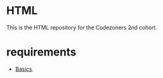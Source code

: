 HTML
====

This is the HTML repository for the Codezoners 2nd cohort.

requirements
============

- [Basics](https://github.com/codezoners-2/Basics).
